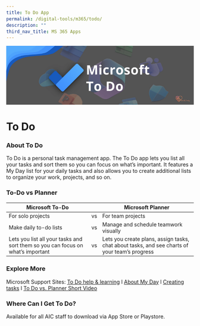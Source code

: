 ```yaml
---
title: To Do App
permalink: /digital-tools/m365/todo/
description: ""
third_nav_title: MS 365 Apps
---
```


![MSToDoBanner](/images/ToDoBanner.png)
# To Do
### About To Do
To Do is a personal task management app. The To Do app lets you list all your tasks and sort them so you can focus on what’s important. It features a My Day list for your daily tasks and also allows you to create additional lists to organize your work, projects, and so on.
### To-Do vs Planner
| Microsoft To-Do |       | Microsoft Planner | 
|------------------- |----|----------------- |
| For solo projects | vs  | For team projects  | 
| Make daily to-do lists | vs  | Manage and schedule teamwork visually  | 
| Lets you list all your tasks and sort them so you can focus on what’s important  | vs  | Lets you create plans, assign tasks, chat about tasks, and see charts of your team’s progress | 
### Explore More
Microsoft Support Sites: [To Do help & learning](https://support.microsoft.com/en-us/todo)  l  [About My Day](https://support.microsoft.com/en-us/office/my-day-and-suggestions-fc09a1b9-0854-4906-b166-f480ee97a139)  l  [Creating tasks](https://support.microsoft.com/en-us/office/create-edit-delete-and-restore-tasks-30346281-30d4-4d6b-a6fa-55beca8d38a3)  l  [To Do vs. Planner Short Video](https://support.microsoft.com/en-us/office/to-do-vs-planner-1044260a-3ac9-4006-aa27-f84476a03d23) 

### Where Can I Get To Do?
Available for all AIC staff to download via App Store or Playstore.